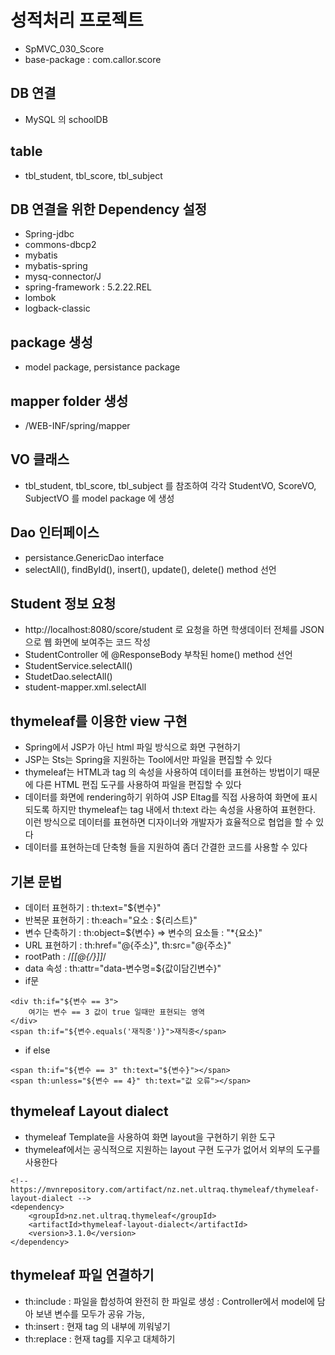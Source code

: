 # 성적처리 프로젝트
* SpMVC_030_Score
* base-package : com.callor.score

## DB 연결
* MySQL 의 schoolDB
## table
* tbl_student, tbl_score, tbl_subject

## DB 연결을 위한 Dependency 설정
* Spring-jdbc
* commons-dbcp2
* mybatis
* mybatis-spring
* mysq-connector/J
* spring-framework : 5.2.22.REL
* lombok
* logback-classic
## package 생성
* model package, persistance package
## mapper folder 생성
* /WEB-INF/spring/mapper
## VO 클래스
* tbl_student, tbl_score, tbl_subject 를 참조하여 각각 StudentVO, ScoreVO, SubjectVO 를 model package 에 생성
## Dao 인터페이스
* persistance.GenericDao interface
* selectAll(), findById(), insert(), update(), delete() method 선언
## Student 정보 요청
* http://localhost:8080/score/student 로 요청을 하면 학생데이터 전체를 JSON 으로 웹 화면에 보여주는 코드 작성
* StudentController 에 @ResponseBody 부착된 home() method 선언
* StudentService.selectAll()
* StudetDao.selectAll()
* student-mapper.xml.selectAll

## thymeleaf를 이용한 view 구현
* Spring에서 JSP가 아닌 html 파일 방식으로 화면 구현하기
* JSP는 Sts는 Spring을 지원하는 Tool에서만 파일을 편집할 수 있다
* thymeleaf는 HTML과 tag 의 속성을 사용하여 데이터를 표현하는 방법이기 때문에 다른 HTML 편집 도구를 사용하여 파일을 편집할 수 있다
* 데이터를 화면에 rendering하기 위하여 JSP Eltag를 직접 사용하여 화면에 표시되도록 하지만 thymeleaf는 tag 내에서 th:text 라는 속성을
	사용하여 표현한다. 이런 방식으로 데이터를 표현하면 디자이너와 개발자가 효율적으로 협업을 할 수 있다
* 데이터를 표현하는데 단축형 들을 지원하여 좀더 간결한 코드를 사용할 수 있다

## 기본 문법
* 데이터 표현하기 : th:text="${변수}"
* 반복문 표현하기 : th:each="요소 : ${리스트}"
* 변수 단축하기 : th:object=${변수} => 변수의 요소들 : "*{요소}"
* URL 표현하기 : th:href="@{주소}", th:src="@{주소}"
* rootPath : 	/*[[@{/}]]*/
* data 속성 : th:attr="data-변수명=${값이담긴변수}"
* if문
```
<div th:if="${변수 == 3">
	여기는 변수 == 3 값이 true 일때만 표현되는 영역
</div>
<span th:if="${변수.equals('재직중')}">재직중</span>
```
* if else
```
<span th:if="${변수 == 3" th:text="${변수}"></span>
<span th:unless="${변수 == 4}" th:text="값 오류"></span>
```

## thymeleaf Layout dialect
* thymeleaf Template을 사용하여 화면 layout을 구현하기 위한 도구
* thymeleaf에서는 공식적으로 지원하는 layout 구현 도구가 없어서 외부의 도구를 사용한다
```
<!-- https://mvnrepository.com/artifact/nz.net.ultraq.thymeleaf/thymeleaf-layout-dialect -->
<dependency>
    <groupId>nz.net.ultraq.thymeleaf</groupId>
    <artifactId>thymeleaf-layout-dialect</artifactId>
    <version>3.1.0</version>
</dependency>
```

## thymeleaf 파일 연결하기
* th:include : 파일을 합성하여 완전히 한 파일로 생성 : Controller에서 model에 담아 보낸 변수를 모두가 공유 가능,
* th:insert : 현재 tag 의 내부에 끼워넣기
* th:replace : 현재 tag를 지우고 대체하기